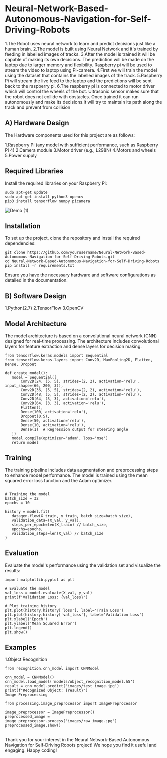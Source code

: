 # Neural-Network-Based-Autonomous-Navigation-for-Self-Driving-Robots

1.The Robot uses neural network to learn and predict decisions just like a human brain.
2.The model is built using Neural Network and it's trained by feeding in labelled images of tracks.
3.After the model is trained it will be capable of making its own decisions. The prediction will be made on the laptop due to larger memory and flexibility. Raspberry pi will be used to stream the video to laptop 
  using Pi-camera.
4.First we will train the model using the dataset that contains the labelled images of the track.
5.Raspberry Pi will stream the live feed to the laptop and the predictions will be sent back to the raspberry pi.
6.The raspberry pi is connected to motor driver which will control the wheels of the bot. Ultrasonic sensor makes sure that the robot does not collide with obstacles. Once trained it can run autonomously and make 
  its decisions.It will try to maintain its path along the track and prevent from collision


## A) Hardware Design

The Hardware components used for this project are as follows:

1.Raspberry Pi (any model with sufficient performance, such as Raspberry Pi 4)
2.Camera module
3.Motor driver (e.g., L298N)
4.Motors and wheels
5.Power supply

## Required Libraries

Install the required libraries on your Raspberry Pi:

 ``` 
sudo apt-get update
sudo apt-get install python3-opencv
pip3 install tensorflow numpy picamera
 ```

![Demo (1)](https://github.com/patilabhi20/Robotic-Tasks-via-Large-Language-Models/assets/157373320/c83189c3-d478-4657-8c9e-ae332751a466)

## Installation

To set up the project, clone the repository and install the required dependencies:


 ``` 
git clone https://github.com/yourusername/Neural-Network-Based-Autonomous-Navigation-for-Self-Driving-Robots.git
cd Neural-Network-Based-Autonomous-Navigation-for-Self-Driving-Robots
pip install -r requirements.txt

 ```

Ensure you have the necessary hardware and software configurations as detailed in the documentation.

## B) Software Design

1.Python(2.7)
2.TensorFlow
3.OpenCV

## Model Architecture

The model architecture is based on a convolutional neural network (CNN) designed for real-time processing. The architecture includes convolutional layers for feature extraction and dense layers for decision making.


 ``` 
from tensorflow.keras.models import Sequential
from tensorflow.keras.layers import Conv2D, MaxPooling2D, Flatten, Dense, Dropout

def create_model():
    model = Sequential([
        Conv2D(24, (5, 5), strides=(2, 2), activation='relu', input_shape=(66, 200, 3)),
        Conv2D(36, (5, 5), strides=(2, 2), activation='relu'),
        Conv2D(48, (5, 5), strides=(2, 2), activation='relu'),
        Conv2D(64, (3, 3), activation='relu'),
        Conv2D(64, (3, 3), activation='relu'),
        Flatten(),
        Dense(100, activation='relu'),
        Dropout(0.5),
        Dense(50, activation='relu'),
        Dense(10, activation='relu'),
        Dense(1)  # Regression output for steering angle
    ])
    model.compile(optimizer='adam', loss='mse')
    return model

 ``` 


## Training

The training pipeline includes data augmentation and preprocessing steps to enhance model performance. The model is trained using the mean squared error loss function and the Adam optimizer.

 ``` 

# Training the model
batch_size = 32
epochs = 10

history = model.fit(
    datagen.flow(X_train, y_train, batch_size=batch_size),
    validation_data=(X_val, y_val),
    steps_per_epoch=len(X_train) // batch_size,
    epochs=epochs,
    validation_steps=len(X_val) // batch_size
)

 ```

## Evaluation

Evaluate the model's performance using the validation set and visualize the results:


 ``` 
import matplotlib.pyplot as plt

# Evaluate the model
val_loss = model.evaluate(X_val, y_val)
print(f'Validation Loss: {val_loss}')

# Plot training history
plt.plot(history.history['loss'], label='Train Loss')
plt.plot(history.history['val_loss'], label='Validation Loss')
plt.xlabel('Epoch')
plt.ylabel('Mean Squared Error')
plt.legend()
plt.show()

 ```

## Examples

1.Object Recognition

 ```
from recognition.cnn_model import CNNModel

cnn_model = CNNModel()
cnn_model.load_model('models/object_recognition_model.h5')
result = cnn_model.predict('images/test_image.jpg')
print(f"Recognized Object: {result}")
Image Preprocessing

 ```

 ```
from processing.image_preprocessor import ImagePreprocessor

image_preprocessor = ImagePreprocessor()
preprocessed_image = image_preprocessor.process('images/raw_image.jpg')
preprocessed_image.show()

 ```

## 
Thank you for your interest in the Neural Network-Based Autonomous Navigation for Self-Driving Robots project! We hope you find it useful and engaging. Happy coding!
